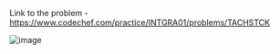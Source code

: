 Link to the problem - https://www.codechef.com/practice/INTGRA01/problems/TACHSTCK



![image](https://github.com/Haleshot/Competitive-Programming/assets/57552973/8050cb44-8dbe-4c8b-b71c-249aab4a6cf9)
